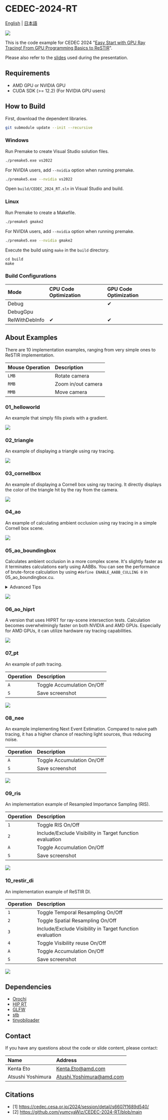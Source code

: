 # CEDEC-2024-RT

[English](https://github.com/yumcyaWiz/CEDEC-2024-RT/blob/main/README.md) | [日本語](https://github.com/yumcyaWiz/CEDEC-2024-RT/blob/main/README_JP.md)

![](img/10.png)

This is the code example for CEDEC 2024 "[Easy Start with GPU Ray Tracing! From GPU Programming Basics to ReSTIR](https://cedec.cesa.or.jp/2024/session/detail/s6607f1689d540/)".

Please also refer to the [slides](https://github.com/yumcyaWiz/CEDEC-2024-RT/blob/main/docs/CEDEC2024_RT.pdf) used during the presentation.

## Requirements

* AMD GPU or NVIDIA GPU
* CUDA SDK (>= 12.2) (For NVIDIA GPU users)

## How to Build

First, download the dependent libraries.

```bash
git submodule update --init --recursive
```

### Windows

Run Premake to create Visual Studio solution files.

```bash
./premake5.exe vs2022
```

For NVIDIA users, add `--nvidia` option when running premake.

```bash
./premake5.exe --nvidia vs2022
```

Open `build/CEDEC_2024_RT.sln` in Visual Studio and build.

### Linux

Run Premake to create a Makefile.

```bash
./premake5 gmake2
```

For NVIDIA users, add `--nvidia` option when running premake.

```bash
./premake5.exe --nvidia gmake2
```

Execute the build using `make` in the `build` directory.

```
cd build
make
```

### Build Configurations

|Mode|CPU Code Optimization|GPU Code Optimization|
|:--|:--|:--|
|Debug||✔|
|DebugGpu|||
|RelWithDebInfo|✔|✔|

## About Examples

There are 10 implementation examples, ranging from very simple ones to ReSTIR implementation.

|Mouse Operation|Description|
|:--|:--|
|`LMB`|Rotate camera|
|`RMB`|Zoom in/out camera|
|`MMB`|Move camera|

### 01_helloworld

An example that simply fills pixels with a gradient.

![](img/1.png)

### 02_triangle

An example of displaying a triangle using ray tracing.

![](img/2.png)

### 03_cornellbox

An example of displaying a Cornell box using ray tracing. It directly displays the color of the triangle hit by the ray from the camera.

![](img/3.png)

### 04_ao

An example of calculating ambient occlusion using ray tracing in a simple Cornell box scene.

![](img/4.png)

### 05_ao_boundingbox

Calculates ambient occlusion in a more complex scene. It's slightly faster as it terminates calculations early using AABBs. You can see the performance of brute-force calculation by using `#define ENABLE_AABB_CULLING 0` in 05_ao_boundingbox.cu.

<details>

<summary>Advanced Tips</summary>

Using `#define ENABLE_AABB_WARP_LEVEL_CULLING 1` performs an additional level of hierarchical culling with AABBs that group 32 together.

</details>

![](img/5.png)

### 06_ao_hiprt

A version that uses HIPRT for ray-scene intersection tests. Calculation becomes overwhelmingly faster on both NVIDIA and AMD GPUs. Especially for AMD GPUs, it can utilize hardware ray tracing capabilities.

![](img/6.png)

### 07_pt

An example of path tracing.

|Operation|Description|
|:--|:--|
|`A`|Toggle Accumulation On/Off|
|`S`|Save screenshot|

![](img/7.png)

### 08_nee

An example implementing Next Event Estimation. Compared to naive path tracing, it has a higher chance of reaching light sources, thus reducing noise.

|Operation|Description|
|:--|:--|
|`A`|Toggle Accumulation On/Off|
|`S`|Save screenshot|

![](img/8.png)

### 09_ris

An implementation example of Resampled Importance Sampling (RIS).

|Operation|Description|
|:--|:--|
|`1`|Toggle RIS On/Off|
|`2`|Include/Exclude Visibility in Target function evaluation|
|`A`|Toggle Accumulation On/Off|
|`S`|Save screenshot|

![](img/9.png)

### 10_restir_di

An implementation example of ReSTIR DI.

|Operation|Description|
|:--|:--|
|`1`|Toggle Temporal Resampling On/Off|
|`2`|Toggle Spatial Resampling On/Off|
|`3`|Include/Exclude Visibility in Target function evaluation|
|`4`|Toggle Visibility reuse On/Off|
|`A`|Toggle Accumulation On/Off|
|`S`|Save screenshot|

![](img/10.png)

## Dependencies

* [Orochi](https://github.com/GPUOpen-LibrariesAndSDKs/Orochi)
* [HIP RT](https://gpuopen.com/hiprt/)
* [GLFW](https://www.glfw.org/)
* [stb](https://github.com/nothings/stb)
* [tinyobjloader](https://github.com/tinyobjloader/tinyobjloader)

## Contact

If you have any questions about the code or slide content, please contact:

|Name|Address|
|:--|:--|
|Kenta Eto|Kenta.Eto@amd.com|
|Atsushi Yoshimura|Atushi.Yoshimura@amd.com|

## Citations

* [1] https://cedec.cesa.or.jp/2024/session/detail/s6607f1689d540/
* [2] https://github.com/yumcyaWiz/CEDEC-2024-RT/blob/main